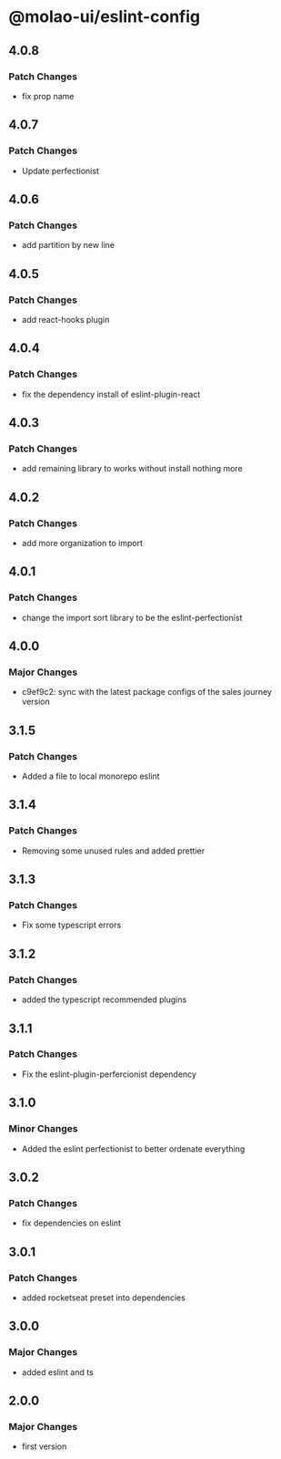 # @molao-ui/eslint-config

## 4.0.8

### Patch Changes

- fix prop name

## 4.0.7

### Patch Changes

- Update perfectionist

## 4.0.6

### Patch Changes

- add partition by new line

## 4.0.5

### Patch Changes

- add react-hooks plugin

## 4.0.4

### Patch Changes

- fix the dependency install of eslint-plugin-react

## 4.0.3

### Patch Changes

- add remaining library to works without install nothing more

## 4.0.2

### Patch Changes

- add more organization to import

## 4.0.1

### Patch Changes

- change the import sort library to be the eslint-perfectionist

## 4.0.0

### Major Changes

- c9ef9c2: sync with the latest package configs of the sales journey version

## 3.1.5

### Patch Changes

- Added a file to local monorepo eslint

## 3.1.4

### Patch Changes

- Removing some unused rules and added prettier

## 3.1.3

### Patch Changes

- Fix some typescript errors

## 3.1.2

### Patch Changes

- added the typescript recommended plugins

## 3.1.1

### Patch Changes

- Fix the eslint-plugin-perfercionist dependency

## 3.1.0

### Minor Changes

- Added the eslint perfectionist to better ordenate everything

## 3.0.2

### Patch Changes

- fix dependencies on eslint

## 3.0.1

### Patch Changes

- added rocketseat preset into dependencies

## 3.0.0

### Major Changes

- added eslint and ts

## 2.0.0

### Major Changes

- first version

